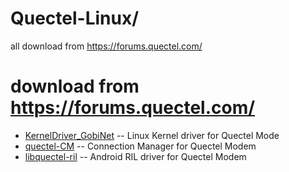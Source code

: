 # Quectel-Linux/
all download from https://forums.quectel.com/ 

download from https://forums.quectel.com/ 
===
* [KernelDriver_GobiNet](https://forums.quectel.com/t/ec25-dhcp-problem-with-embedded-busyboxy-board/3211/2) -- Linux Kernel driver for Quectel Mode
* [quectel-CM](https://forums.quectel.com/t/ec25-dhcp-problem-with-embedded-busyboxy-board/3211/7) -- Connection Manager for Quectel Modem
* [libquectel-ril](https://forums.quectel.com/t/quectel-cm-binary-that-can-run-an-android-9-0/4235/2) -- Android RIL driver for Quectel Modem


